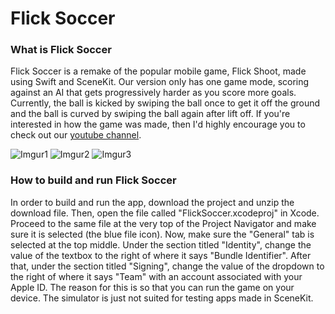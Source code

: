 # Flick Soccer
### What is Flick Soccer
Flick Soccer is a remake of the popular mobile game, Flick Shoot, made using Swift and SceneKit. Our version only has one game mode, scoring against an AI that gets progressively harder as you score more goals. Currently, the ball is kicked by swiping the ball once to get it off the ground and the ball is curved by swiping the ball again after lift off. If you're interested in how the game was made, then I'd highly encourage you to check out our [youtube channel](https://youtu.be/kjEC1U_MmPg).

![Imgur1](https://i.imgur.com/kkyrJ04m.png)
![Imgur2](https://i.imgur.com/CkJ9nUPm.png)
![Imgur3](https://i.imgur.com/sSd6HkQm.png)

### How to build and run Flick Soccer
In order to build and run the app, download the project and unzip the download file. Then, open the file called "FlickSoccer.xcodeproj" in Xcode. Proceed to the same file at the very top of the Project Navigator and make sure it is selected (the blue file icon). Now, make sure the "General" tab is selected at the top middle. Under the section titled "Identity", change the value of the textbox to the right of where it says "Bundle Identifier". After that, under the section titled "Signing", change the value of the dropdown to the right of where it says "Team" with an account associated with your Apple ID. The reason for this is so that you can run the game on your device. The simulator is just not suited for testing apps made in SceneKit.
